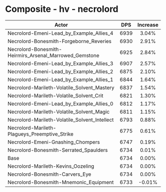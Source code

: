 # Composite - hv - necrolord
| Actor | DPS | Increase |
|---|:---:|:---:|
|Necrolord-Emeni-Lead_by_Example_Allies_4|6939|3.04%|
|Necrolord-Bonesmith-Forgeborne_Reveries|6930|2.91%|
|Necrolord-Bonesmith-Heirmirs_Arsenal_Marrowed_Gemstone|6925|2.84%|
|Necrolord-Emeni-Lead_by_Example_Allies_3|6907|2.57%|
|Necrolord-Emeni-Lead_by_Example_Allies_2|6875|2.10%|
|Necrolord-Emeni-Lead_by_Example_Allies_1|6844|1.64%|
|Necrolord-Marileth-Volatile_Solvent_Mastery|6837|1.54%|
|Necrolord-Marileth-Volatile_Solvent_Crit|6821|1.30%|
|Necrolord-Emeni-Lead_by_Example_Allies_0|6812|1.17%|
|Necrolord-Marileth-Volatile_Solvent_Magic|6811|1.15%|
|Necrolord-Marileth-Volatile_Solvent_Intellect|6793|0.88%|
|Necrolord-Marileth-Plagueys_Preemptive_Strike|6775|0.61%|
|Necrolord-Emeni-Gnashing_Chompers|6747|0.19%|
|Necrolord-Bonesmith-Serrated_Spaulders|6734|0.01%|
|Base|6734|0.00%|
|Necrolord-Marileth-Kevins_Oozeling|6734|0.00%|
|Necrolord-Bonesmith-Carvers_Eye|6734|0.00%|
|Necrolord-Bonesmith-Mnemonic_Equipment|6733|-0.01%|

